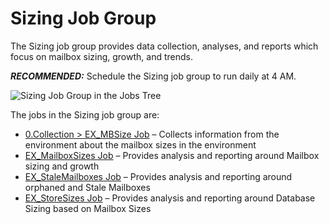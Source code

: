 # Sizing Job Group

The Sizing job group provides data collection, analyses, and reports which focus on mailbox sizing,
growth, and trends.

**_RECOMMENDED:_** Schedule the Sizing job group to run daily at 4 AM.

![Sizing Job Group in the Jobs Tree](/img/product_docs/accessanalyzer/12.0/solutions/exchange/mailboxes/sizing/jobstree.webp)

The jobs in the Sizing job group are:

- [0.Collection > EX_MBSize Job](/docs/accessanalyzer/12.0/solutions/exchange/mailboxes/sizing/ex_mbsize.md) – Collects information from the environment about the
  mailbox sizes in the environment
- [EX_MailboxSizes Job](/docs/accessanalyzer/12.0/solutions/exchange/mailboxes/sizing/ex_mailboxsizes.md) – Provides analysis and reporting around Mailbox sizing
  and growth
- [EX_StaleMailboxes Job](/docs/accessanalyzer/12.0/solutions/exchange/mailboxes/sizing/ex_stalemailboxes.md) – Provides analysis and reporting around orphaned
  and Stale Mailboxes
- [EX_StoreSizes Job](/docs/accessanalyzer/12.0/solutions/exchange/mailboxes/sizing/ex_storesizes.md) – Provides analysis and reporting around Database Sizing
  based on Mailbox Sizes
